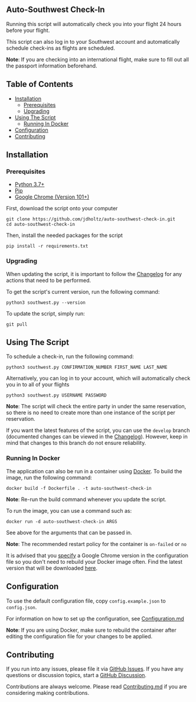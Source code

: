 ## Auto-Southwest Check-In
Running this script will automatically check you into your flight 24 hours before your flight.

This script can also log in to your Southwest account and automatically schedule check-ins as
flights are scheduled.

**Note**: If you are checking into an international flight, make sure to fill out all the passport
information beforehand.

## Table of Contents
- [Installation](#installation)
    * [Prerequisites](#prerequisites)
    * [Upgrading](#upgrading)
- [Using The Script](#using-the-script)
    * [Running In Docker](#running-in-docker)
- [Configuration](#configuration)
- [Contributing](#contributing)

## Installation

### Prerequisites
- [Python 3.7+][0]
- [Pip][1]
- [Google Chrome (Version 101+)][2]

First, download the script onto your computer
```shell
git clone https://github.com/jdholtz/auto-southwest-check-in.git
cd auto-southwest-check-in
```
Then, install the needed packages for the script
```shell
pip install -r requirements.txt
```

### Upgrading
When updating the script, it is important to follow the [Changelog](CHANGELOG.md) for any actions
that need to be performed.

To get the script's current version, run the following command:
```shell
python3 southwest.py --version
```

To update the script, simply run:
```shell
git pull
```

## Using The Script
To schedule a check-in, run the following command:
```shell
python3 southwest.py CONFIRMATION_NUMBER FIRST_NAME LAST_NAME
```
Alternatively, you can log in to your account, which will automatically check you in to all of your flights
```shell
python3 southwest.py USERNAME PASSWORD
```

**Note**: The script will check the entire party in under the same reservation, so there is no need
to create more than one instance of the script per reservation.

If you want the latest features of the script, you can use the `develop` branch (documented changes
can be viewed in the [Changelog](CHANGELOG.md)). However, keep in mind that changes to this branch do not ensure reliability.

### Running In Docker

The application can also be run in a container using [Docker][3]. To build the image, run the following command:
```shell
docker build -f Dockerfile . -t auto-southwest-check-in
```
**Note**: Re-run the build command whenever you update the script.

To run the image, you can use a command such as:
```shell
docker run -d auto-southwest-check-in ARGS
```
See above for the arguments that can be passed in.

**Note**: The recommended restart policy for the container is `on-failed` or `no`

It is advised that you [specify](CONFIGURATION.md#chrome-version) a Google Chrome version in the configuration
file so you don't need to rebuild your Docker image often. Find the latest version that will be downloaded
[here][4].

## Configuration
To use the default configuration file, copy `config.example.json` to `config.json`.

For information on how to set up the configuration, see [Configuration.md](CONFIGURATION.md)

**Note**: If you are using Docker, make sure to rebuild the container after editing the configuration
file for your changes to be applied.

## Contributing
If you run into any issues, please file it via [GitHub Issues][5]. If you have any questions or discussion topics,
start a [GitHub Discussion][6].

Contributions are always welcome. Please read [Contributing.md](CONTRIBUTING.md) if you are considering making contributions.

[0]: https://www.python.org/downloads/
[1]: https://pip.pypa.io/en/stable/installation/
[2]: https://www.google.com/chrome/
[3]: https://www.docker.com/
[4]: https://www.ubuntuupdates.org/package/google_chrome/stable/main/base/google-chrome-stable?id=202706&page=1
[5]: https://github.com/jdholtz/auto-southwest-check-in/issues/new/choose
[6]: https://github.com/jdholtz/auto-southwest-check-in/discussions/new/choose
